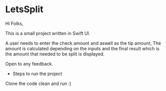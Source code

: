 # LetsSplit

Hi Folks,

This is a small project written in Swift UI.

A user needs to enter the check amount and aswell as the tip amount, The amount is calculated depending on the inputs and the final result which is the amount that needed to be split is displayed.

Open to any feedback.

- Steps to run the project

Clone the code clean and run :)
